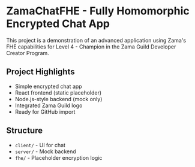 # ZamaChatFHE - Fully Homomorphic Encrypted Chat App

This project is a demonstration of an advanced application using Zama's FHE capabilities for Level 4 - Champion in the Zama Guild Developer Creator Program.

## Project Highlights
- Simple encrypted chat app
- React frontend (static placeholder)
- Node.js-style backend (mock only)
- Integrated Zama Guild logo
- Ready for GitHub import

## Structure
- `client/` - UI for chat
- `server/` - Mock backend
- `fhe/` - Placeholder encryption logic

